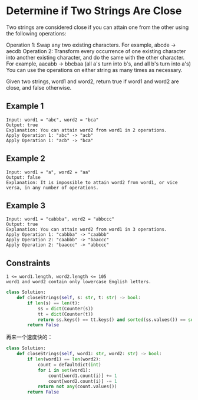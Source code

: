 # Determine if Two Strings Are Close

Two strings are considered close if you can attain one from the other using the following operations:

Operation 1: Swap any two existing characters.
For example, abcde -> aecdb
Operation 2: Transform every occurrence of one existing character into another existing character, and do the same with the other character.
For example, aacabb -> bbcbaa (all a's turn into b's, and all b's turn into a's)
You can use the operations on either string as many times as necessary.

Given two strings, word1 and word2, return true if word1 and word2 are close, and false otherwise.

## Example 1

```text
Input: word1 = "abc", word2 = "bca"
Output: true
Explanation: You can attain word2 from word1 in 2 operations.
Apply Operation 1: "abc" -> "acb"
Apply Operation 1: "acb" -> "bca"
```

## Example 2

```text
Input: word1 = "a", word2 = "aa"
Output: false
Explanation: It is impossible to attain word2 from word1, or vice versa, in any number of operations.
```

## Example 3

```text
Input: word1 = "cabbba", word2 = "abbccc"
Output: true
Explanation: You can attain word2 from word1 in 3 operations.
Apply Operation 1: "cabbba" -> "caabbb"
Apply Operation 2: "caabbb" -> "baaccc"
Apply Operation 2: "baaccc" -> "abbccc"
```

## Constraints

```text
1 <= word1.length, word2.length <= 105
word1 and word2 contain only lowercase English letters.
```

```python
class Solution:
    def closeStrings(self, s: str, t: str) -> bool:
        if len(s) == len(t):
            ss = dict(Counter(s))
            tt = dict(Counter(t))
            return ss.keys() == tt.keys() and sorted(ss.values()) == sorted(tt.values())
        return False
```

再来一个速度快的：

```python
class Solution:
    def closeStrings(self, word1: str, word2: str) -> bool:
        if len(word1) == len(word2):
            count = defaultdict(int)
            for i in set(word1):
                count[word1.count(i)] += 1
                count[word2.count(i)] -= 1
            return not any(count.values())
        return False
```
